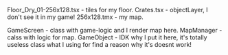 
Floor_Dry_01-256x128.tsx - tiles for my floor.
Crates.tsx - objectLayer, I don't see it in my game!
256x128.tmx - my map.

GameScreen - class with game-logic and I render map here.
MapManager - calss with logic for map.
GameObject - IDK why I put it here, it's totally useless class what I using for find a reason why it's doesnt work!
